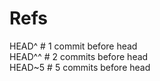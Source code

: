 # Refs

HEAD^       # 1 commit before head  
HEAD^^      # 2 commits before head  
HEAD~5      # 5 commits before head   
